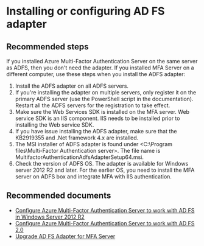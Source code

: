 <properties
	pageTitle="MFA Server (On-Premises)/Installing or configuring AD FS adapter"
	description="MFA Server (On-Premises)/Installing or configuring AD FS adapter"
	service="microsoft.multifactorauthentication"
	resource=""
	authors="kgremban"
	displayOrder=""
	selfHelpType="generic"
	supportTopicIds="32336308"
	resourceTags=""
	productPesIds="14947"
	cloudEnvironments="public"
	articleId="c112c29d-12e3-4f2a-a3f2-ef874cfa41d3"
/>

# Installing or configuring AD FS adapter

## **Recommended steps**

If you installed Azure Multi-Factor Authentication Server on the same server as ADFS, then you don't need the adapter. If you installed MFA Server on a different computer, use these steps when you install the ADFS adapter:

1.	Install the ADFS adapter on all ADFS servers. 
2.	If you're installing the adapter on multiple servers, only register it on the primary ADFS server (use the PowerShell script in the documentation). Restart all the ADFS servers for the registration to take effect. 
3.	Make sure the Web Services SDK is installed on the MFA server. Web service SDK is an IIS component. IIS needs to be installed prior to installing the Web service SDK. 
4.	If you have issue installing the ADFS adapter, make sure that the KB2919355 and .Net framework 4.x are installed. 
5.	The MSI installer of ADFS adapter is found under <C:\Program files\Multi-Factor Authentication server>. The file name is MultifactorAuthenticationAdfsAdapterSetup64.msi. 
6.	Check the version of ADFS OS. The adapter is available for Windows server 2012 R2 and later. For the earlier OS, you need to install the MFA server on ADFS box and integrate MFA with IIS authentication. 


## **Recommended documents**
- [Configure Azure Multi-Factor Authentication Server to work with AD FS in Windows Server 2012 R2](https://docs.microsoft.com/azure/multi-factor-authentication/multi-factor-authentication-get-started-adfs-w2k12)  
- [Configure Azure Multi-Factor Authentication Server to work with AD FS 2.0](https://docs.microsoft.com/azure/multi-factor-authentication/multi-factor-authentication-get-started-adfs-adfs2)  
- [Upgrade AD FS Adapter for MFA Server](https://docs.microsoft.com/azure/multi-factor-authentication/multi-factor-authentication-server-upgrade#upgrade-the-ad-fs-adapters) 


